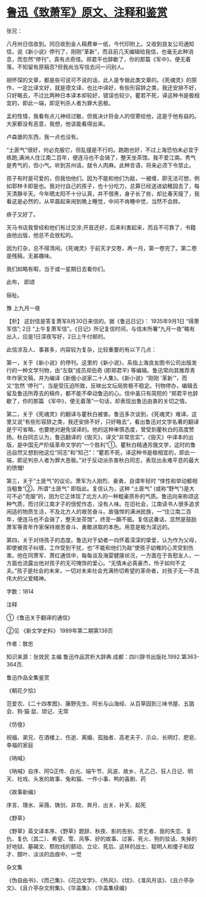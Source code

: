 # [鲁迅《致萧军》原文、注释和鉴赏](https://www.vrrw.net/wx/9489.html)

张兄：

八月卅日信收到。同日收到金人稿费单一纸，今代印附上。又收到良友公司通知信，说《新小说》停刊了，刚刚“革新”，而且前几天编辑给我信，也毫无此种消息，而忽然“停刊”，真有点奇怪。郑君平也辞歇了，你的那篇《军中》，便无着落。不知留有原稿否?但我尚当写信去问一问别人。

胡怀琛的文章，都是些可说可不说的话，此人是专做此类文章的。《死魂灵》的原作，一定比译文好，就是德文译，也比中译好，有些形容辞之类，我还安排不好，只好略去，不过比两种日本译本却较好，错误也较少。瞿若不死，译这种书是极相宜的，即此一端，即足判杀人者为罪大恶极。

孟的性情，我看有点儿神经过敏，但我决计将金人的信寄给他，这是于他有益的。大家都没有恶意，我想，他该能看得出来。

卢森堡的东西，我一点也没有。

“土匪气”很好，何必克服它，但乱撞是不行的。跑跑也好，不过上海恐怕未必宜于练跑;满洲人住江南二百年，便连马也不会骑了，整天坐茶馆。我不爱江南。秀气是秀气的，但小气。听到苏州话，就令人肉麻。此种言语，将来必须下令禁止。

孩子有时是可爱的，但我怕他们，因为不能和他们为敌，一被缠，即无法可想，例如郭林卡即是也。我对付自己的孩子，也十分吃力，总算已经送进幼稚园去了，每天清静半天。今年晒太阳不十分认真，并不很黑，身子长了些，却比春天瘦了，我看这是必然的，从早晨起来闹到晚上睡觉，中间不肯睡中觉，当然不会胖。

痱子又好了。

天马书店我曾经和他们有过交涉;开首还好，后来利害起来，而且不可靠了，书籍由他出版，他总不会放松的。

因为打杂，总不得清闲。《死魂灵》于前天才交卷，再一月，第一卷完了。第二卷是残稿，无甚趣味。

我们如略有暇，当于或一星期日去看你们。

此布， 即颂

俪祉。

豫 上九月一夜



【析】 这封信是答复萧军8月30日来信的。据《鲁迅日记》： 1935年9月1日 “得萧军信”; 2日 “上午复萧军信”。《日记》所记复信时间，与信末所署“九月一夜”略有出入，应是1日深夜写好，2日上午付邮的。

此信涉及人、事甚多，内容较为复杂，比较重要的有以下几点：

第一，关于《新小说》的停刊。这里的《新小说》，系指上海良友图书公司出版发行的一种文学刊物，由“左联”成员郑伯奇 (即郑君平) 等编辑。鲁迅常向其推荐青年作家文稿，并为编译《新俄小说家二十人集》。《新小说》“刚刚 ‘革新’”，而又“忽然 ‘停刊’”，当是受压迫所致，反映出文坛局势极不稳定。刊物停办，编辑去留及鲁迅所荐去的稿件，都不能不牵动鲁迅的心。信中虽只有简短的 “郑君平也辞歇了，你的那篇 《军中》，便无着落”一句话，却表现出鲁迅由衷的关切之情。

第二，关于《死魂灵》的翻译与瞿秋白被害。鲁迅多次谈到，《死魂灵》难译。这里又说“有些形容辞之类，我还安排不好，只好略去”，看出鲁迅对文学名著的翻译是宁可省略，也要绝对避免误译的。他的这种审慎态度，曾受到瞿秋白的高度赞扬。秋白同志认为，鲁迅翻译的《毁灭》，译文“非常忠实”，《毁灭》中译本的出版，是中国无产阶级革命文学的“一个胜利”①。瞿秋白精通苏俄文学，这时的鲁迅自然又想到他这位“同志”和“知己”：“瞿若不死，译这种书是极相宜的，即此一端，即足判杀人者为罪大恶极。”对于反动派杀害秋白同志，表现出永难平息的最大的愤慨!

第三，关于“土匪气”的议论。萧军为人刚烈、豪勇，自谓年轻时 “体性和举动都相当粗鲁”②，所谓“土匪气” 即指此。复信认为，这种 “土匪气” (或称“野气”)是大可不必“克服”的，因为它正体现了北方人的一种粗豪质朴的气质。鲁迅向来称颂这种气质，而讨厌江南才子的忸怩作态，没有人味。在旧社会，江南读书人很多追求闲适的物质生活，不及北方人的艰苦奋斗。故强悍的满洲民族，一“住江南二百年，便连马也不会骑了，整天坐茶馆”，终至一蹶不振。复信这番话，显然是鼓励萧军等青年作家保持艰苦奋斗、勇敢进取的本色。用意是极为深远的。

第四，关于对待孩子的态度。鲁迅对于幼者一向怀着深深的挚爱，认为作为父母，即使被孩子纠缠，工作受到干扰，也“不能和他们为敌”使孩子幼稚的心灵受到伤害。他在同萧军、萧红通信中，每每谈及海婴健康状况，一方面在于告慰友人，一方面也流露出他对孩子的无可掩饰的爱心。“无情未必真豪杰，怜子如何不丈夫。”孩子是社会的未来，一切对未来社会充满热切希望的革命者，对孩子无一不具伟大的父爱精神。

字数：1814

注释

①《鲁迅关于翻译的通信》

②见 《新文学史料》 1989年第二期第138页

作者：敖忠

知识来源：张效民 主编.鲁迅作品赏析大辞典.成都：四川辞书出版社.1992.第363-364页.

鲁迅作品全集鉴赏

《朝花夕拾》

范爱农、《二十四孝图》、藤野先生、阿长与山海经、从百草园到三味书屋、五猖会、狗·猫·鼠、琐记、无常

《仿徨》

祝福、弟兄、在酒楼上、伤逝、离婚、孤独者、高老夫子、示众、长明灯、肥皂、幸福的家庭

《呐喊》

《呐喊》自序、阿Q正传、白光、端午节、风波、故乡、孔乙己、狂人日记、明天、社戏、头发的故事、兔和猫、一件小事、鸭的喜剧、药

《故事新编》

序言、理水、采薇、铸剑、非攻、奔月、出关、补天、起死

《野草》

《野草》英文译本序、《野草》题辞、秋夜、影的告别、求乞者、我的失恋、复仇、复仇〔其二〕、希望、雪、风筝、好的故事、过客、死火、狗的驳诘、失掉的好地狱、墓碣文、颓败线的颤动、立论、死后、这样的战士、聪明人和傻子和奴才、腊叶、淡淡的血痕中、一觉

杂文集

《伪自由书》、《而己集》、《花边文学》、《热风》、《坟》、《准风月谈》、《且介亭杂文》、《且介亭杂文附集》、《华盖集》、《华盖集续编》

